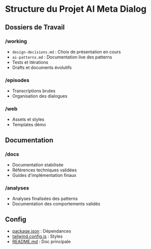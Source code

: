 # Structure du Projet AI Meta Dialog

## Dossiers de Travail

### /working
- `design-decisions.md` : Choix de présentation en cours
- `ai-patterns.md` : Documentation live des patterns
- Tests et itérations
- Drafts et documents évolutifs

### /episodes
- Transcriptions brutes
- Organisation des dialogues

### /web
- Assets et styles
- Templates démo

## Documentation

### /docs
- Documentation stabilisée
- Références techniques validées
- Guides d'implémentation finaux

### /analyses
- Analyses finalisées des patterns
- Documentation des comportements validés

## Config
- [package.json](cci:7://file:///Users/popdev/Documents/iStudio/Sandbox/AI_Meta_Dialog/package.json:0:0-0:0) : Dépendances
- [tailwind.config.js](cci:7://file:///Users/popdev/Documents/iStudio/Sandbox/AI_Meta_Dialog/tailwind.config.js:0:0-0:0) : Styles
- [README.md](cci:7://file:///Users/popdev/Documents/iStudio/Sandbox/AI_Meta_Dialog/README.md:0:0-0:0) : Doc principale